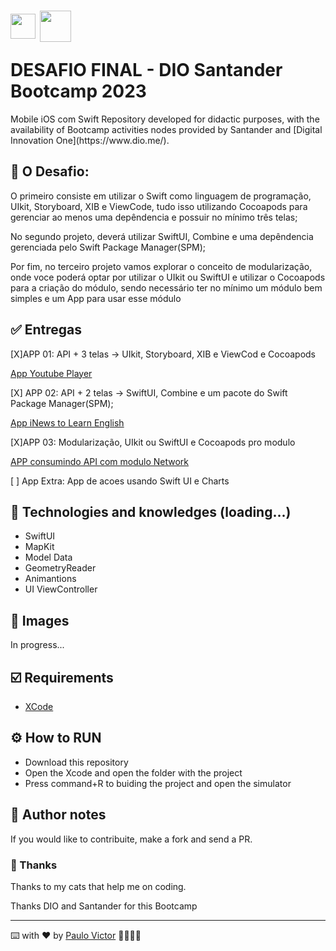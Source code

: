 <h1>
    <a href="https://www.dio.me/">
     <img align="center" width="40px" src="https://hermes.digitalinnovation.one/assets/diome/logo-minimized.png"></a>   <img align="center" width="50px" src="https://hermes.dio.me/tracks/61d57203-7c43-4d8d-a3f0-833faa2ce680.png"></p>
   <span> DESAFIO FINAL - DIO Santander Bootcamp 2023</span>
</h1>
    Mobile iOS com Swift
</h2>
Repository developed for didactic purposes, with the availability of Bootcamp activities nodes provided by Santander and  [Digital Innovation One](https://www.dio.me/).


## 📝 O Desafio: <br>

O primeiro consiste em utilizar o Swift como linguagem de programação, UIkit, Storyboard, XIB e ViewCode, tudo isso utilizando Cocoapods para gerenciar ao menos uma depêndencia e possuir no mínimo três telas;

No segundo projeto, deverá utilizar SwiftUI, Combine e uma depêndencia gerenciada pelo Swift Package Manager(SPM);


Por fim, no terceiro projeto vamos explorar o conceito de modularização, onde voce poderá optar por utilizar o UIkit ou SwiftUI e utilizar o Cocoapods para a criação do módulo, sendo necessário ter no mínimo um módulo bem simples e um App para usar esse módulo


## ✅ Entregas
[X]APP 01: API + 3 telas -> UIkit, Storyboard, XIB e ViewCod e Cocoapods <br>

 [App Youtube Player](https://github.com/Paru369/App-UIKit-StoryBoard-XIB-ViewCodeDesafio_FInal_01-DIO-Santander) <br>
 
[X] APP 02: API + 2 telas ->  SwiftUI, Combine e um pacote do Swift Package Manager(SPM); <br>

 [App iNews to Learn English](https://github.com/Paru369/App-SwiftUI-Combine-Desafio_Final_02-DIO-Santander) <br>
 
[X]APP 03: Modularização, UIkit ou SwiftUI e Cocoapods pro modulo <br>

[APP consumindo API com modulo Network](https://github.com/Paru369/App-ModuleCocoaPods-Desafio_Final_03-DIO-Santander) <br>


[ ] App Extra: App de acoes usando Swift UI e Charts


## 📱 Technologies and knowledges (loading...)
- SwiftUI
- MapKit
- Model Data
- GeometryReader
- Animantions
- UI ViewController


## 📲 Images

In progress...
  
## ☑️ Requirements

- [XCode](https://developer.apple.com/xcode/)


## ⚙️ How to RUN

- Download this repository
- Open the Xcode and open the folder with the project
- Press command+R to buiding the project and open the simulator


## 📝 Author notes

If you would like to contribuite, make a fork and send a PR. 

### 🎁 Thanks

Thanks to my cats that help me on coding.


Thanks DIO and Santander for this Bootcamp

___

⌨️ with ❤️ by [Paulo Victor](https://github.com/Paru369) 👨🏾‍💻📱

